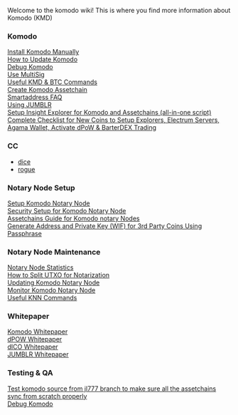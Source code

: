 Welcome to the komodo wiki! This is where you find more information about Komodo (KMD)

### Komodo

[Install Komodo Manually](https://github.com/KomodoPlatform/komodo/wiki/Installing-Komodo-Manually)  
[How to Update Komodo](https://github.com/KomodoPlatform/komodo/wiki/How-to-update-Komodo)  
[Debug Komodo](https://github.com/KomodoPlatform/komodo/wiki/Debug-Komodo)  
[Use MultiSig](https://github.com/KomodoPlatform/komodo/wiki/Start-with-Multisignature-(multisig)-Transaction-on-Komodo-or-Assetchain)  
[Useful KMD & BTC Commands](https://github.com/KomodoPlatform/komodo/wiki/Common-Useful-Komodo-and-Bitcoin-commands)  
[Create Komodo Assetchain](https://github.com/KomodoPlatform/komodo/wiki/Creating-New-Assetchain)  
[Smartaddress FAQ](https://github.com/KomodoPlatform/komodo/wiki/FAQ-for-smartaddresses)  
[Using JUMBLR](https://github.com/KomodoPlatform/komodo/wiki/Using-JUMBLR)  
[Setup Insight Explorer for Komodo and Assetchains (all-in-one script)](https://github.com/DeckerSU/komodo-explorers-install)  
[Complete Checklist for New Coins to Setup Explorers, Electrum Servers, Agama Wallet, Activate dPoW & BarterDEX Trading](https://github.com/KomodoPlatform/komodo/wiki/Complete-Checklist-for-New-Coins-to-Setup-Explorers,-Electrum-Servers,-Agama-Wallet,-Activate-dPoW-&-BarterDEX-Trading)  

### CC
- [dice](https://github.com/KomodoPlatform/komodo/wiki/Detailed-Guide-to-Start-KMDICE-Chain-and-Play-Dice-Using-CLI)  
- [rogue](https://github.com/KomodoPlatform/komodo/wiki/Get-Started-with-Rogue-Game)  

### Notary Node Setup

[Setup Komodo Notary Node](https://github.com/KomodoPlatform/komodo/wiki/Setup-Komodo-Notary-Node)  
[Security Setup for Komodo Notary Node](https://github.com/KomodoPlatform/komodo/wiki/Standard-Security-Setup-for-Nodes)  
[Assetchains Guide for Komodo notary Nodes](https://github.com/KomodoPlatform/komodo/wiki/Assetchains-Guide-for-Notary-Nodes)  
[Generate Address and Private Key (WIF) for 3rd Party Coins Using Passphrase](https://github.com/KomodoPlatform/komodo/wiki/How-to-Generate-Address-and-Private-Key-(WIF)-for-3rd-Party-Coins-Using-Passphrase)  

### Notary Node Maintenance
[Notary Node Statistics](https://komodostats.com)  
[How to Split UTXO for Notarization](https://github.com/KomodoPlatform/komodo/wiki/How-to-Split-UTXO-for-Notarization)  
[Updating Komodo Notary Node](https://github.com/KomodoPlatform/komodo/wiki/Updating-notary-node-in-few-lessons)  
[Monitor Komodo Notary Node](https://github.com/KomodoPlatform/komodo/wiki/Monitor-your-Komodo-Notary-Node)  
[Useful KNN Commands](https://github.com/KomodoPlatform/komodo/wiki/Useful-commands-KNN)  

### Whitepaper

[Komodo Whitepaper](https://www.komodoplatform.com/en/whitepaper/2018-02-14-Komodo-White-Paper-Full.pdf)  
[dPOW Whitepaper](https://github.com/KomodoPlatform/komodo/wiki/Delayed-Proof-of-Work-(dPoW)-Whitepaper)  
[dICO Whitepaper](https://github.com/KomodoPlatform/KomodoPlatform/wiki/dICO-Whitepaper)  
[JUMBLR Whitepaper](https://github.com/KomodoPlatform/komodo/wiki/JUMBLR-Whitepaper)

### Testing & QA
[Test komodo source from jl777 branch to make sure all the assetchains sync from scratch properly](https://github.com/KomodoPlatform/komodo/wiki/Test-komodo-source-from-jl777-branch-to-make-sure-all-the-assetchains-sync-from-scratch-properly)  
[Debug Komodo](https://github.com/KomodoPlatform/komodo/wiki/Debug-Komodo)  